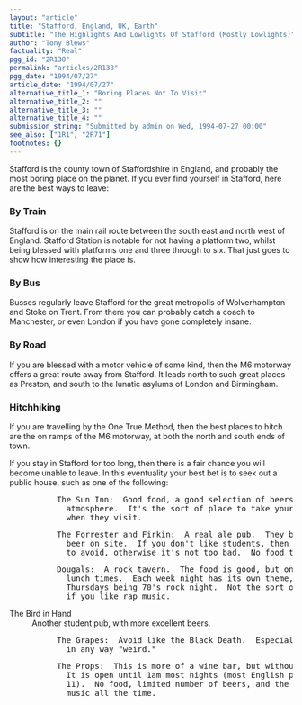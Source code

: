 ```yaml
---
layout: "article"
title: "Stafford, England, UK, Earth"
subtitle: "The Highlights And Lowlights Of Stafford (Mostly Lowlights)"
author: "Tony Blews"
factuality: "Real"
pgg_id: "2R138"
permalink: "articles/2R138"
pgg_date: "1994/07/27"
article_date: "1994/07/27"
alternative_title_1: "Boring Places Not To Visit"
alternative_title_2: ""
alternative_title_3: ""
alternative_title_4: ""
submission_string: "Submitted by admin on Wed, 1994-07-27 00:00"
see_also: ["1R1", "2R71"]
footnotes: {}
---
```

<div>
<p>Stafford is the county town of Staffordshire in England, and probably the most boring place on the planet. If you ever find yourself in Stafford, here are the best ways to leave:</p>
<h3>By Train</h3>
<p>Stafford is on the main rail route between the south east and north west of England. Stafford Station is notable for not having a platform two, whilst being blessed with platforms one and three through to six. That just goes to show how interesting the place is.</p>
<h3>By Bus</h3>
<p>Busses regularly leave Stafford for the great metropolis of Wolverhampton and Stoke on Trent. From there you can probably catch a coach to Manchester, or even London if you have gone completely insane.</p>
<h3>By Road</h3>
<p>If you are blessed with a motor vehicle of some kind, then the M6 motorway offers a great route away from Stafford. It leads north to such great places as Preston, and south to the lunatic asylums of London and Birmingham.</p>
<h3>Hitchhiking</h3>
<p>If you are travelling by the One True Method, then the best places to hitch are the on ramps of the M6 motorway, at both the north and south ends of town.</p>
<p>If you stay in Stafford for too long, then there is a fair chance you will become unable to leave. In this eventuality your best bet is to seek out a public house, such as one of the following:</p>
<pre>
          The Sun Inn:  Good food, a good selection of beers, and a friendly
            atmosphere.  It's the sort of place to take your relatives to
            when they visit.
</pre>
<pre>
          The Forrester and Firkin:  A real ale pub.  They brew their own
            beer on site.  If you don't like students, then this is a place
            to avoid, otherwise it's not too bad.  No food though.
</pre>
<pre>
          Dougals:  A rock tavern.  The food is good, but only served at
            lunch times.  Each week night has its own theme, such as
            Thursdays being 70's rock night.  Not the sort of place to go
            if you like rap music.
</pre>
<dl compact>
<dt>The Bird in Hand</dt>
<dd>Another student pub, with more excellent beers.</dd>
</dl>
<pre>
          The Grapes:  Avoid like the Black Death.  Especially if you look
            in any way "weird."
</pre>
<pre>
          The Props:  This is more of a wine bar, but without the wine.
            It is open until 1am most nights (most English pubs close at
            11).  No food, limited number of beers, and the DJ plays "pop"
            music all the time.
</pre>
</div>
